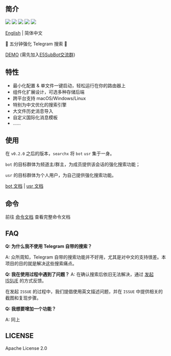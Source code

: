 ## 简介

![](https://img.shields.io/github/go-mod/go-version/iyear/searchx?style=flat-square)
![](https://img.shields.io/github/license/iyear/searchx?style=flat-square)
![](https://img.shields.io/github/workflow/status/iyear/searchx/master%20builder?style=flat-square)
![](https://img.shields.io/github/v/release/iyear/searchx?color=red&style=flat-square)
![](https://img.shields.io/github/last-commit/iyear/searchx?style=flat-square)

[English](README.md) | 简体中文

🔎 五分钟强化 Telegram 搜索 🚀

[DEMO](https://t.me/e5subs_bot) (需先加入[E5SubBot交流群](https://t.me/e5subbot))

## 特性

- 最小化配置 & 单文件一键启动，轻松运行在你的路由器上
- 组件化扩展设计，可选多种存储后端
- 跨平台支持 macOS/Windows/Linux
- 特别为中文优化的搜索引擎
- 大文件历史消息导入
- 自定义国际化消息模板
- ……

## 使用

在 `v0.2.0` 之后的版本，`searchx` 将 `bot` `usr` 集于一身。

`bot` 的目标群体为频道主/群主，为成员提供该会话的强化搜索功能；

`usr` 的目标群体为个人用户，为自己提供强化搜索功能。

[bot 文档](docs/bot/README.zh.md) | [usr 文档](docs/usr/README.zh.md)

## 命令

前往 [命令文档](docs/command/searchx.md) 查看完整命令文档

## FAQ

**Q: 为什么我不使用 Telegram 自带的搜索？**

A: 众所周知，Telegram 自带的搜索功能并不好用，尤其是对中文的支持很差。本项目的目的就是解决这些搜索痛点。

**Q: 我在使用过程中遇到了问题？**
A: 在确认搜索后依旧无法解决，通过 [发起 ISSUE](https://github.com/iyear/searchx/issues/new) 的方式反馈。

在发起 `ISSUE` 的过程中，我们提倡使用英文描述问题，并在 `ISSUE` 中提供相关的截图和复现步骤。

**Q: 我想要增加一个功能？**

A: 同上

## LICENSE

Apache License 2.0

